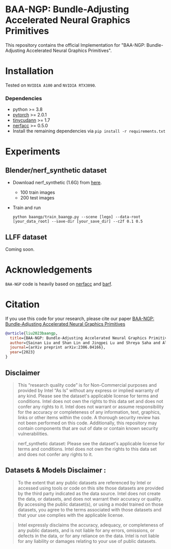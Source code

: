 #  BAA-NGP: Bundle-Adjusting Accelerated Neural Graphics Primitives
This repository contains the official Implementation for "BAA-NGP: Bundle-Adjusting Accelerated Neural Graphics Primitives".

# Installation
Tested on `NVIDIA A100` and `NVIDIA RTX3090`.
### Dependencies
- python >= 3.8
- [pytorch](https://pytorch.org/get-started/locally/) >= 2.0.1
- [tinycudann](https://github.com/NVlabs/tiny-cuda-nn) >= 1.7
- [nerfacc](https://github.com/KAIR-BAIR/nerfacc) >= 0.5.0
- Install the remaining dependencies via `pip install -r requirements.txt`

# Experiments

## Blender/nerf_synthetic dataset

- Download nerf_synthetic (1.6G) from [here](https://drive.google.com/drive/folders/128yBriW1IG_3NJ5Rp7APSTZsJqdJdfc1). 
    - 100 train images
    - 200 test images

- Train and run
    ```
    python baangp/train_baangp.py --scene [lego] --data-root [your_data_root] --save-dir [your_save_dir] --c2f 0.1 0.5
    ```
## LLFF dataset

Coming soon.

# Acknowledgements

`BAA-NGP` code is heavily based on [nerfacc](https://github.com/KAIR-BAIR/nerfacc) and [barf](https://github.com/chenhsuanlin/bundle-adjusting-NeRF).

# Citation
If you use this code for your research, please cite our paper [BAA-NGP: Bundle-Adjusting Accelerated Neural Graphics Primitives](http://arxiv.org/abs/2306.04166)

```bibtex
@article{liu2023baangp,
  title={BAA-NGP: Bundle-Adjusting Accelerated Neural Graphics Primitives.},
  author={Sainan Liu and Shan Lin and Jingpei Lu and Shreya Saha and Alexey Supikov and Michael Yip},
  journal={arXiv preprint arXiv:2306.04166},
  year={2023}
}
```

## Disclaimer

> This “research quality code”  is for Non-Commercial purposes and provided by Intel “As Is” without any express or implied warranty of any kind. Please see the dataset's applicable license for terms and conditions. Intel does not own the rights to this data set and does not confer any rights to it. Intel does not warrant or assume responsibility for the accuracy or completeness of any information, text, graphics, links or other items within the code. A thorough security review has not been performed on this code. Additionally, this repository may contain components that are out of date or contain known security vulnerabilities.

> nerf_synthetic dataset: Please see the dataset's applicable license for terms and conditions. Intel does not own the rights to this data set and does not confer any rights to it.

## Datasets & Models Disclaimer :

> To the extent that any public datasets are referenced by Intel or accessed using tools or code on this site those datasets are provided by the third party indicated as the data source. Intel does not create the data, or datasets, and does not warrant their accuracy or quality. By accessing the public dataset(s), or using a model trained on those datasets, you agree to the terms associated with those datasets and that your use complies with the applicable license. 

> Intel expressly disclaims the accuracy, adequacy, or completeness of any public datasets, and is not liable for any errors, omissions, or defects in the data, or for any reliance on the data.  Intel is not liable for any liability or damages relating to your use of public datasets.
